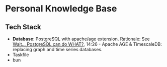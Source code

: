 # Personal Knowledge Base


## Tech Stack

- **Database**: PostgreSQL with apache/age extension. Rationale: See [Wait... PostgreSQL can do WHAT?](https://www.youtube.com/watch?v=VEWXmdjzIpQ&t=14m26s), 14:26 - Apache AGE & TimescaleDB: replacing graph and time series databases.
- Taskfile
- bun
